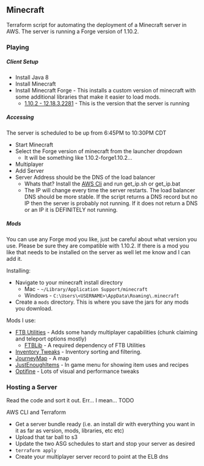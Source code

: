 ## Minecraft

Terraform script for automating the deployment of a Minecraft server in AWS. The server is running a Forge version of 1.10.2.

### Playing

##### Client Setup

* Install Java 8
* Install Minecraft
* Install Minecraft Forge - This installs a custom version of minecraft with some additional libraries that make it easier to load mods.
    * [1.10.2 - 12.18.3.2281](http://files.minecraftforge.net/maven/net/minecraftforge/forge/1.10.2-12.18.3.2281/forge-1.10.2-12.18.3.2281-installer.jar) - This is the version that the server is running

##### Accessing

The server is scheduled to be up from 6:45PM to 10:30PM CDT

* Start Minecraft
* Select the Forge version of minecraft from the launcher dropdown
    * It will be something like 1.10.2-forge1.10.2...
* Multiplayer
* Add Server
* Server Address should be the DNS of the load balancer
    * Whats that? Install the [AWS Cli](https://aws.amazon.com/cli/) and run get_ip.sh or get_ip.bat
    * The IP will change every time the server restarts. The load balancer DNS should be more stable. If the script returns a DNS record but no IP then the server is probably not running. If it does not return a DNS or an IP it is DEFINITELY not running.

##### Mods

You can use any Forge mod you like, just be careful about what version you use. Please be sure they are compatible with 1.10.2. If there is a mod you like that needs to be installed on the server as well let me know and I can add it.

Installing:

* Navigate to your minecraft install directory
    * Mac - `~/Library/Application Support/minecraft`
    * Windows - `C:\Users\<USERNAME>\AppData\Roaming\.minecraft`
* Create a `mods` directory. This is where you save the jars for any mods you download.

Mods I use:

* [FTB Utilities](https://mods.curse.com/mc-mods/minecraft/237102-ftb-utilities) - Adds some handy multiplayer capabilities (chunk claiming and teleport options mostly)
    * [FTBLib](https://mods.curse.com/mc-mods/minecraft/237167-ftblib) - A required dependency of FTB Utilities
* [Inventory Tweaks](https://mods.curse.com/mc-mods/minecraft/223094-inventory-tweaks) - Inventory sorting and filtering.
* [JourneyMap](https://mods.curse.com/mc-mods/minecraft/journeymap-32274) - A map
* [JustEnoughItems](https://mods.curse.com/mc-mods/minecraft/238222-just-enough-items-jei) - In game menu for showing item uses and recipes
* [Optifine](https://optifine.net/downloads) - Lots of visual and performance tweaks

### Hosting a Server

Read the code and sort it out. Err... I mean... TODO

AWS CLI and Terraform

* Get a server bundle ready (i.e. an install dir with everything you want in it as far as version, mods, libraries, etc etc)
* Upload that tar ball to s3
* Update the two ASG schedules to start and stop your server as desired
* `terraform apply`
* Create your multiplayer server record to point at the ELB dns
